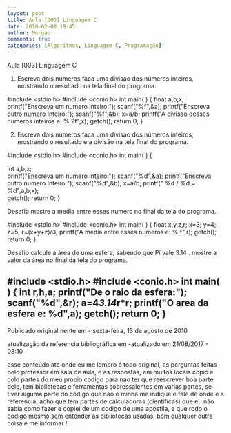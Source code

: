 ```yaml
---
layout: post
title: Aula [003] Linguagem C
date: 2010-02-08 19:45
author: Morgao
comments: true
categories: [Algoritmos, Linguagem C, Programação]
---
```

Aula [003] Linguagem C
1) Escreva dois números,faca uma divisao dos números inteiros, mostrando o resultado na tela final do programa.

#include <stdio.h>
#include <conio.h>
int main( )
{
float a,b,x;
printf("Enscreva um numero Inteiro:");
scanf("%f",&a);
printf("Enscreva outro numero Inteiro:");
scanf("%f",&b);
x=a/b;
printf("A divisao desses numeros inteiros  e: %.2f",x);
getch();
return 0;
}



2) Escreva dois números,faca uma divisao dos números inteiros, mostrando o resultado e a divisão na tela final do programa.

#include <stdio.h>
#include <conio.h>
int main( )
{

int a,b,x;     
printf("Enscreva um numero Inteiro:");
scanf("%d",&a);
printf("Enscreva outro numero Inteiro:");
scanf("%d",&b);
x=a/b;
printf(" %d / %d = %d",a,b,x);   
getch();
return 0;
}

Desafio mostre a media entre esses numero no final da tela do programa.

#include <stdio.h>
#include <conio.h>
int main( )
{
float x,y,z,r;
x=3;
y=4;
z=5;
r=(x+y+z)/3;
printf("A media entre esses numeros e: %.f",r);
getch();
return 0;
}


Desafio calcule a área de uma esfera, sabendo que Pí vale 3.14  . mostre a  valor  da  área  no final da tela do programa.

#include <stdio.h>
#include <conio.h>
int main( )
{
int r,h,a;
printf("De o raio da esfera:");
scanf("%d",&r);
a=4*3.14*r*r;
printf("O area da esfera e: %d",a);
getch();
return 0;
}
 -------------------------------------------------------------------------------------------------------------

Publicado originalmente em - sexta-feira, 13 de agosto de 2010

atualização da referencia bibliográfica em -atualizado em 21/08/2017 - 03:10

esse conteúdo ate onde eu me lembro é todo original, as perguntas feitas pelo professor em sala de aula, e as respostas, em muitos locais copio e colo partes do meu propio codigo para nao ter que reescrever boa parte dele, tem bibliotecas e ferramentas sobressalentes em varias partes, se tiver alguma parte do código que não é minha me indique e fale de onde é a referencia, acho que tem partes de calculadoras (científicas) que eu não sabia como fazer e copiei de um codigo de uma apostila, e que rodo o codigo mesmo sem entender as bibliotecas usadas, bom qualquer outra coisa é me informar !
